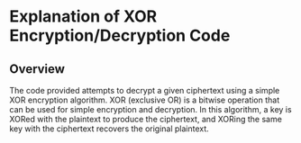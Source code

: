# Explanation of XOR Encryption/Decryption Code

## Overview

The code provided attempts to decrypt a given ciphertext using a simple XOR encryption algorithm. XOR (exclusive OR) is a bitwise operation that can be used for simple encryption and decryption. In this algorithm, a key is XORed with the plaintext to produce the ciphertext, and XORing the same key with the ciphertext recovers the original plaintext.
